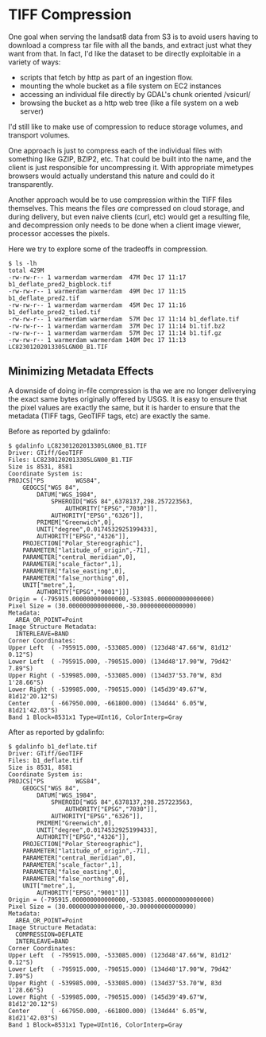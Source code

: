 TIFF Compression
================

One goal when serving the landsat8 data from S3 is to avoid users having to download a compress tar file with all the bands, and extract just what they want from that.  In fact, I'd like the dataset to be directly exploitable in a variety of ways:

 - scripts that fetch by http as part of an ingestion flow.
 - mounting the whole bucket as a file system on EC2 instances
 - accessing an individual file directly by GDAL's chunk oriented /vsicurl/ 
 - browsing the bucket as a http web tree (like a file system on a web server)

I'd still like to make use of compression to reduce storage volumes, and
transport volumes. 

One approach is just to compress each of the individual files with something
like GZIP, BZIP2, etc.  That could be built into the name, and the client is
just responsible for uncompressing it.  With appropriate mimetypes browsers
would actually understand this nature and could do it transparently.

Another approach would be to use compression within the TIFF files themselves.
This means the files *are* compressed on cloud storage, and during delivery,
but even naive clients (curl, etc) would get a resulting file, and decompression
only needs to be done when a client image viewer, processor accesses the pixels.

Here we try to explore some of the tradeoffs in compression.

```
$ ls -lh
total 429M
-rw-rw-r-- 1 warmerdam warmerdam  47M Dec 17 11:17 b1_deflate_pred2_bigblock.tif
-rw-rw-r-- 1 warmerdam warmerdam  49M Dec 17 11:15 b1_deflate_pred2.tif
-rw-rw-r-- 1 warmerdam warmerdam  45M Dec 17 11:16 b1_deflate_pred2_tiled.tif
-rw-rw-r-- 1 warmerdam warmerdam  57M Dec 17 11:14 b1_deflate.tif
-rw-rw-r-- 1 warmerdam warmerdam  37M Dec 17 11:14 b1.tif.bz2
-rw-rw-r-- 1 warmerdam warmerdam  57M Dec 17 11:14 b1.tif.gz
-rw-rw-r-- 1 warmerdam warmerdam 140M Dec 17 11:13 LC82301202013305LGN00_B1.TIF
```



Minimizing Metadata Effects
---------------------------

A downside of doing in-file compression is tha we are no longer deliverying
the exact same bytes originally offered by USGS.  It is easy to ensure that
the pixel values are exactly the same, but it is harder to ensure that the
metadata (TIFF tags, GeoTIFF tags, etc) are exactly the same. 


Before as reported by gdalinfo:
```
$ gdalinfo LC82301202013305LGN00_B1.TIF 
Driver: GTiff/GeoTIFF
Files: LC82301202013305LGN00_B1.TIF
Size is 8531, 8581
Coordinate System is:
PROJCS["PS         WGS84",
    GEOGCS["WGS 84",
        DATUM["WGS_1984",
            SPHEROID["WGS 84",6378137,298.257223563,
                AUTHORITY["EPSG","7030"]],
            AUTHORITY["EPSG","6326"]],
        PRIMEM["Greenwich",0],
        UNIT["degree",0.0174532925199433],
        AUTHORITY["EPSG","4326"]],
    PROJECTION["Polar_Stereographic"],
    PARAMETER["latitude_of_origin",-71],
    PARAMETER["central_meridian",0],
    PARAMETER["scale_factor",1],
    PARAMETER["false_easting",0],
    PARAMETER["false_northing",0],
    UNIT["metre",1,
        AUTHORITY["EPSG","9001"]]]
Origin = (-795915.000000000000000,-533085.000000000000000)
Pixel Size = (30.000000000000000,-30.000000000000000)
Metadata:
  AREA_OR_POINT=Point
Image Structure Metadata:
  INTERLEAVE=BAND
Corner Coordinates:
Upper Left  ( -795915.000, -533085.000) (123d48'47.66"W, 81d12' 0.12"S)
Lower Left  ( -795915.000, -790515.000) (134d48'17.90"W, 79d42' 7.89"S)
Upper Right ( -539985.000, -533085.000) (134d37'53.70"W, 83d 1'28.66"S)
Lower Right ( -539985.000, -790515.000) (145d39'49.67"W, 81d12'20.12"S)
Center      ( -667950.000, -661800.000) (134d44' 6.05"W, 81d21'42.03"S)
Band 1 Block=8531x1 Type=UInt16, ColorInterp=Gray
```

After as reported by gdalinfo:
```
$ gdalinfo b1_deflate.tif 
Driver: GTiff/GeoTIFF
Files: b1_deflate.tif
Size is 8531, 8581
Coordinate System is:
PROJCS["PS         WGS84",
    GEOGCS["WGS 84",
        DATUM["WGS_1984",
            SPHEROID["WGS 84",6378137,298.257223563,
                AUTHORITY["EPSG","7030"]],
            AUTHORITY["EPSG","6326"]],
        PRIMEM["Greenwich",0],
        UNIT["degree",0.0174532925199433],
        AUTHORITY["EPSG","4326"]],
    PROJECTION["Polar_Stereographic"],
    PARAMETER["latitude_of_origin",-71],
    PARAMETER["central_meridian",0],
    PARAMETER["scale_factor",1],
    PARAMETER["false_easting",0],
    PARAMETER["false_northing",0],
    UNIT["metre",1,
        AUTHORITY["EPSG","9001"]]]
Origin = (-795915.000000000000000,-533085.000000000000000)
Pixel Size = (30.000000000000000,-30.000000000000000)
Metadata:
  AREA_OR_POINT=Point
Image Structure Metadata:
  COMPRESSION=DEFLATE
  INTERLEAVE=BAND
Corner Coordinates:
Upper Left  ( -795915.000, -533085.000) (123d48'47.66"W, 81d12' 0.12"S)
Lower Left  ( -795915.000, -790515.000) (134d48'17.90"W, 79d42' 7.89"S)
Upper Right ( -539985.000, -533085.000) (134d37'53.70"W, 83d 1'28.66"S)
Lower Right ( -539985.000, -790515.000) (145d39'49.67"W, 81d12'20.12"S)
Center      ( -667950.000, -661800.000) (134d44' 6.05"W, 81d21'42.03"S)
Band 1 Block=8531x1 Type=UInt16, ColorInterp=Gray
```

